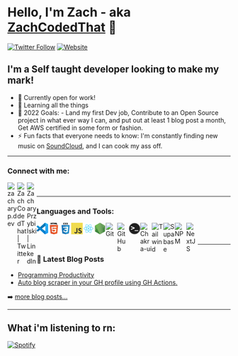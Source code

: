 # Hello, I'm Zach - aka [ZachCodedThat][website] 👋

[![Twitter Follow](https://img.shields.io/twitter/follow/TweetZachBack?style=social)](https://twitter.com/TweetZachBack)
[![Website](https://img.shields.io/website?label=zacharyp.dev&url=https%3A%2F%2Fwww.zacharyp.dev%2F)](https://www.zacharyp.dev/)

## I'm a Self taught developer looking to make my mark!

- 🔭 Currently open for work!
- 🌱 Learning all the things
- 🥅 2022 Goals: - Land my first Dev job, Contribute to an Open Source project in what ever way I can, and put out at least 1 blog post a month, Get AWS certified in some form or fashion.
- ⚡ Fun facts that everyone needs to know: I'm constantly finding new music on [SoundCloud](https://soundcloud.com/zach-przybilski), and I can cook my ass off.

---

### Connect with me:

[<img align="left" alt="zacharyp.dev" width="22px"  src="https://api.iconify.design/mdi/web.svg?color=white" />][websitecontact]

[<img align="left" alt="ZachCodedThat | Twitter" width="22px" src="https://api.iconify.design/logos/twitter.svg" />][twitter]
[<img align="left" alt="Zachary Przybilski | LinkedIn" width="22px" src="https://api.iconify.design/logos/linkedin-icon.svg" />][linkedin]

<br />

---

### Languages and Tools:

<img align="left" alt="Visual Studio Code" width="26px" src="https://raw.githubusercontent.com/github/explore/80688e429a7d4ef2fca1e82350fe8e3517d3494d/topics/visual-studio-code/visual-studio-code.png" title="VScode"/>
<img align="left" alt="HTML5" width="26px" src="https://raw.githubusercontent.com/github/explore/80688e429a7d4ef2fca1e82350fe8e3517d3494d/topics/html/html.png" title="HTML5" />
<img align="left" alt="CSS3" width="26px" src="https://raw.githubusercontent.com/github/explore/80688e429a7d4ef2fca1e82350fe8e3517d3494d/topics/css/css.png" title="CSS3" />
<img align="left" alt="JavaScript" width="26px" src="https://raw.githubusercontent.com/github/explore/80688e429a7d4ef2fca1e82350fe8e3517d3494d/topics/javascript/javascript.png" title="Javascript" />
<img align="left" alt="React" width="26px" src="https://raw.githubusercontent.com/github/explore/80688e429a7d4ef2fca1e82350fe8e3517d3494d/topics/react/react.png" title="React" />
<img align="left" alt="Node.js" width="26px" src="https://raw.githubusercontent.com/github/explore/80688e429a7d4ef2fca1e82350fe8e3517d3494d/topics/nodejs/nodejs.png" title="Node.JS" />
<img align="left" alt="Git" width="26px" src="https://api.iconify.design/bi/git.svg?color=white" title="Git" />
<img align="left" alt="GitHub" width="26px" src="https://api.iconify.design/akar-icons/github-fill.svg?color=white" title="Github" />
<img align="left" alt="Terminal" width="26px" src="https://raw.githubusercontent.com/github/explore/80688e429a7d4ef2fca1e82350fe8e3517d3494d/topics/terminal/terminal.png" title="Terminal" />
<img align="left" alt="Chakra-ui" width="26px" src="https://api.iconify.design/simple-icons/chakraui.svg?color=white" title="Chakra-UI" />
<img align="left" alt="Tailwind" width="26px" src="https://api.iconify.design/logos/tailwindcss-icon.svg" title="Tailwind" />
<img align="left" alt="Supabase" width="26px" src="https://api.iconify.design/simple-icons/supabase.svg?color=white" title="Supabase" />
<img align="left" alt="NPM" width="26px" src="https://api.iconify.design/logos/npm-icon.svg" title="NPM" />
<img align="left" alt="NextJS" width="26px" src="https://api.iconify.design/akar-icons/nextjs-fill.svg?color=white" title="Next.JS" />

<br />
<br />

---

### 📕 Latest Blog Posts

<!-- BLOG-POST-LIST:START -->
- [Programming Productivity](https://dev.to/zacharyp/programming-productivity-4pg3)
- [Auto blog scraper in your GH profile using GH Actions.](https://dev.to/zacharyp/auto-blog-scraper-in-your-gh-profile-using-gh-actions-39gb)
<!-- BLOG-POST-LIST:END -->

➡️ [more blog posts...](https://dev.to/zacharyp)

---

## What i'm listening to rn:

[![Spotify](https://spotify-read-me-widget.vercel.app/api/spotify?background_color=0d1117&border_color=ffffff)](https://open.spotify.com/user/zachstrikesback)

[website]: https://zacharyp.dev
[websitecontact]: https://www.zacharyp.dev/contact
[twitter]: https://twitter.com/TweetZachBack
[linkedin]: https://www.linkedin.com/in/zachary-przybilski/

